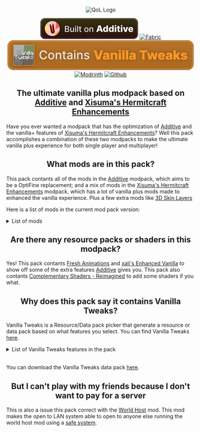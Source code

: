 <br />

<div align="center">
    <img src="https://cdn.modrinth.com/data/cached_images/86840b3bb4b3b395ebfc81c964bd01da8e5a0c45.png" alt="QoL Logo">

[![Additive](https://raw.githubusercontent.com/intergrav/devins-badges/v3/assets/compact/built-with/additive_vector.svg)](https://modrinth.com/modpack/additive)
[![Fabric](https://raw.githubusercontent.com/intergrav/devins-badges/v3/assets/compact/supported/fabric_vector.svg)](https://fabricmc.net/)
[![Vanilla Tweaks](https://raw.githubusercontent.com/TwigYT/QoL-MC/main/devinsbadges/compact/vanilla_tweaks_vector.svg)](https://vanillatweaks.net/)
[![Modrinth](https://raw.githubusercontent.com/intergrav/devins-badges/v3/assets/compact-minimal/available/modrinth_vector.svg)](https://modrinth.com/modpack/qol-was-taken)
[![Github](https://raw.githubusercontent.com/intergrav/devins-badges/v3/assets/compact-minimal/available/github_vector.svg)](https://github.com/TwigYT/QoL-MC)
</div>

<div align="center">

## The ultimate vanilla plus modpack based on [Additive](https://modrinth.com/modpack/additive) and [Xisuma's Hermitcraft Enhancements](https://www.curseforge.com/minecraft/modpacks/xisumas-hermitcraft-mods)

</div>

Have you ever wanted a modpack that has the optimization of [Additive](https://modrinth.com/modpack/additive) and the vanilla+ features of [Xisuma's Hermitcraft Enhancements](https://www.curseforge.com/minecraft/modpacks/xisumas-hermitcraft-mods)? Well this pack accomplishes a combination of these two modpacks to make the ultimate vanilla plus experience for both single player and multiplayer!

<div align="center">

## What mods are in this pack?

</div>

This pack contants all of the mods in the [Additive](https://modrinth.com/modpack/additive) modpack, which aims to be a OptiFine replacement; and a mix of mods in the [Xisuma's Hermitcraft Enhancements](https://www.curseforge.com/minecraft/modpacks/xisumas-hermitcraft-mods) modpack, which has a lot of vanilla plus mods made to enhanced the vanilla experience. Plus a few extra mods like [3D Skin Layers](https://modrinth.com/mod/3dskinlayers)

Here is a list of mods in the current mod pack version:
<details>
<summary>List of mods</summary>

* [3D Skin Layers](https://modrinth.com/mod/3dskinlayers)
* [Animatica](https://modrinth.com/mod/animatica)
* [Architectury API](https://modrinth.com/mod/architectury-api)
* [AudioPlayer](https://modrinth.com/mod/audioplayer)
* [BadOptimizations](https://modrinth.com/mod/badoptimizations)
* [BetterF3](https://modrinth.com/mod/betterf3)
* [BetterGrassify](https://modrinth.com/mod/bettergrassify)
* [CalcMod](https://modrinth.com/mod/calcmod)
* [Camera Utils](https://modrinth.com/mod/camera-utils)
* [Capes](https://modrinth.com/mod/capes)
* [Chat Reporting Helper](https://modrinth.com/resourcepack/chat-reporting-helper)
* [Cloth Config API](https://modrinth.com/mod/cloth-config)
* [Continuity](https://modrinth.com/mod/continuity)
* [Cubes Without Borders](https://modrinth.com/mod/cubes-without-borders)
* [Cull Less Leaves](https://modrinth.com/mod/cull-less-leaves)
* [Data Loader](https://modrinth.com/mod/dataloader)
* [Dynamic FPS](https://modrinth.com/mod/dynamic-fps)
* [Ears (+ Snouts/Muzzles, Tails, Horns, Wings, and More)](https://modrinth.com/mod/ears)
* [Enhanced Block Entities](https://modrinth.com/mod/ebe)
* [Entity Culling](https://modrinth.com/mod/entityculling)
* [Fabric API](https://modrinth.com/mod/fabric-api)
* [Fabric Language Kotlin](https://modrinth.com/mod/fabric-language-kotlin)
* [FabricSkyBoxes Interop](https://modrinth.com/mod/fabricskyboxes-interop)
* [FabricSkyboxes](https://modrinth.com/mod/fabricskyboxes)
* [FastQuit](https://modrinth.com/mod/fastquit)
* [FerriteCore](https://modrinth.com/mod/ferrite-core)
* [Fix Keyboard on Linux](https://modrinth.com/mod/fix-keyboard-on-linux)
* [Freecam (Modrinth Edition)](https://modrinth.com/mod/freecam)
* [Hey Wiki](https://modrinth.com/mod/hey-wiki)
* [ImmediatelyFast](https://modrinth.com/mod/immediatelyfast)
* [Indium](https://modrinth.com/mod/indium)
* [Iris Shaders](https://modrinth.com/mod/iris)
* [ItemSwapper](https://modrinth.com/mod/itemswapper)
* [Language Reload](https://modrinth.com/mod/language-reload)
* [Lithium](https://modrinth.com/mod/lithium)
* [MacOS Input Fixes](https://modrinth.com/mod/macos-input-fixes)
* [Main Menu Credits](https://modrinth.com/mod/main-menu-credits)
* [Mod Menu](https://modrinth.com/mod/modmenu)
* [Model Gap Fix](https://modrinth.com/mod/modelfix)
* [ModernFix](https://modrinth.com/mod/modernfix)
* [Noisium](https://modrinth.com/mod/noisium)
* [Nvidium](https://modrinth.com/mod/nvidium)
* [ObsidianUI](https://modrinth.com/mod/obsidianui)
* [Ok Zoomer](https://modrinth.com/mod/ok-zoomer)
* [OptiGUI](https://modrinth.com/mod/optigui)
* [Polytone](https://modrinth.com/mod/polytone)
* [Puzzle](https://modrinth.com/mod/puzzle)
* [Reese's Sodium Options](https://modrinth.com/mod/reeses-sodium-options)
* [ReplayMod](https://modrinth.com/mod/replaymod)
* [RyoamicLights](https://modrinth.com/mod/ryoamiclights)
* [Simple Voice Chat](https://modrinth.com/mod/simple-voice-chat)
* [Sodium](https://modrinth.com/mod/sodium)
* [Sodium Extra](https://modrinth.com/mod/sodium-extra)
* [ThreadTweak](https://modrinth.com/mod/threadtweak)
* [World Host](https://modrinth.com/mod/world-host)
* [YetAnotherConfigLib](https://modrinth.com/mod/yacl)
* [Your Options Shall Be Respected (YOSBR)](https://modrinth.com/mod/yosbr)
* [\[EMF\] Entity Model Features](https://modrinth.com/mod/entity-model-features)
* [\[ESF\] Entity Sound Features](https://modrinth.com/mod/esf)
* [\[ETF\] Entity Texture Features](https://modrinth.com/mod/entitytexturefeatures)

</details>

<div align="center">

## Are there any resource packs or shaders in this modpack?

</div>

Yes! This pack contants [Fresh Animations](https://modrinth.com/resourcepack/fresh-animations) and [xali's Enhanced Vanilla](https://modrinth.com/resourcepack/xalis-enhanced-vanilla) to show off some of the extra features [Additive](https://modrinth.com/modpack/additive) gives you. This pack also contants [Complementary Shaders - Reimagined](https://modrinth.com/shader/complementary-reimagined) to add some shaders if you what.

<div align="center">

## Why does this pack say it contains Vanilla Tweaks?

</div>

Vanilla Tweaks is a Resource/Data pack picker that generate a resource or data pack based on what features you select.
You can find Vanilla Tweaks [here](https://vanillatweaks.net/).

<details>
<summary>List of Vanilla Tweaks features in the pack</summary>

* Decorative-cosmetic
  * mini blocks
  * more mob heads
  * silence mobs
  * armor statues

* Convenience
  * more effective tools
  * unlock all recipes
  * multiplayer sleep
* Informative
  * coordinates hud
  * durability ping
  * afk display

</details>

<br/>

You can download the Vanilla Tweaks data pack [here](https://vanillatweaks.net/share#XZblqx).

<div align="center">

## But I can't play with my friends because I don't want to pay for a server

</div>

This is also a issue this pack correct with the [World Host](https://modrinth.com/mod/world-host) mod. This mod makes the open to LAN system able to open to anyone else running the world host mod using a [safe system](https://github.com/Gaming32/world-host?tab=readme-ov-file#how-does-this-mod-work).
